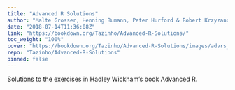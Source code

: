 ```yaml
---
title: "Advanced R Solutions"
author: "Malte Grosser, Henning Bumann, Peter Hurford & Robert Krzyzanowski"
date: "2018-07-14T11:36:08Z"
link: "https://bookdown.org/Tazinho/Advanced-R-Solutions/"
toc_weight: "100%"
cover: "https://bookdown.org/Tazinho/Advanced-R-Solutions/images/advrs_cover3.png"
repo: "Tazinho/Advanced-R-Solutions"
pinned: false
---
```


Solutions to the exercises in Hadley Wickham’s book Advanced R.
